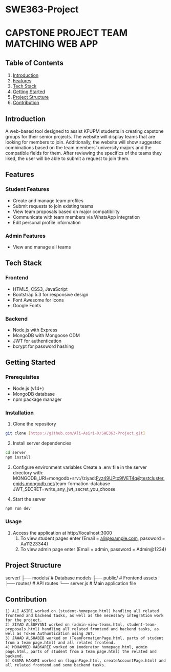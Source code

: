 # SWE363-Project

# CAPSTONE PROJECT TEAM MATCHING WEB APP

## Table of Contents
1. [Introduction](#introduction)
2. [Features](#Features)
3. [Tech Stack](#tech-stack)
4. [Getting Started](#getting-started)
5. [Project Structure](#project-structure)
6. [Contribution](#contribution)

## Introduction
 A web-based tool designed to assist KFUPM students in creating
 capstone groups for their senior projects. The website will
 display teams that are looking for members to join. Additionally,
 the website will show suggested combinations based on the team
 members' university majors and the compatible fields for them.
 After reviewing the specifics of the teams they liked, the user will
 be able to submit a request to join them.

## Features
### Student Features
- Create and manage team profiles
- Submit requests to join existing teams 
- View team proposals based on major compatibility
- Communicate with team members via WhatsApp integration
- Edit personal profile information

### Admin Features 
- View and manage all teams

## Tech Stack
### Frontend
- HTML5, CSS3, JavaScript
- Bootstrap 5.3 for responsive design
- Font Awesome for icons
- Google Fonts

### Backend 
- Node.js with Express
- MongoDB with Mongoose ODM
- JWT for authentication
- bcrypt for password hashing

## Getting Started
### Prerequisites
- Node.js (v14+)
- MongoDB database
- npm package manager

### Installation

1. Clone the repository
```bash
git clone [https://github.com/Ali-Asiri-X/SWE363-Project.git]
```

2. Install server dependencies
```bash
cd server
npm install
```

3. Configure environment variables Create a .env file in the server directory with:
MONGODB_URI=mongodb+srv://ziyad:Fvz49UPtx9lVET4q@testcluster.cpids.mongodb.net/team-formation-database
JWT_SECRET=write_any_jwt_secret_you_choose

4. Start the server
```bash
npm run dev
```

### Usage
1. Access the application at http://localhost:3000
    1) To view student pages enter (Email = ali@example.com, password = Aa11223344)
    2) To view admin page enter (Email = admin, password = Admin@1234)


## Project Structure
server/
├── models/         # Database models
├── public/         # Frontend assets
├── routes/         # API routes
└── server.js       # Main application file

## Contribution
    1) ALI ASIRI worked on (student-homepage.html) handling all related frontend and backend tasks, as well as the necessary integration work for the project.
    2) ZIYAD ALSUFYANI worked on (admin-view-teams.html, student-team-proposals.html) handling all related frontend and backend tasks, as well as Token Authuntication using JWT.
    3) JAWAD ALSHABIB worked on (TeamFormationPage.html, parts of student from a team page.html) and all related frontend.
    4) MOHAMMED HABKARIE worked on (moderator homepage.html, admin page.html, parts of student from a team page.html) the related and backend.
    5) OSAMA HAKAMI worked on (loginPage.html, createAccountPage.html) and all related frontend and some backend tasks.